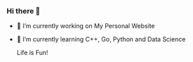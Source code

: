 ### Hi there 👋


- 🔭 I’m currently working on My Personal Website
- 🌱 I’m currently learning C++, Go, Python and Data Science

  Life is Fun!
